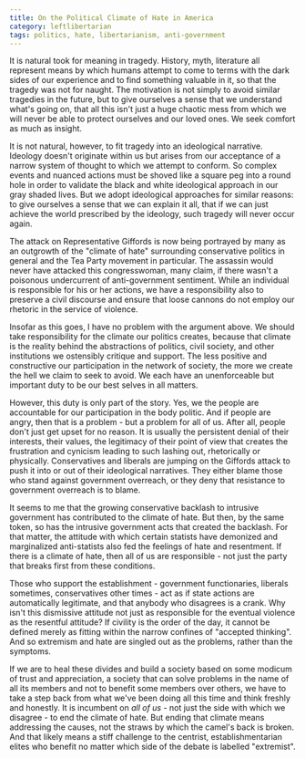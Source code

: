 ```yaml
---
title: On the Political Climate of Hate in America
category: leftlibertarian
tags: politics, hate, libertarianism, anti-government
---
```


It is natural took for meaning in tragedy. History, myth, literature all represent means by which humans attempt to come to terms with the dark sides of our experience and to find something valuable in it, so that the tragedy was not for naught. The motivation is not simply to avoid similar tragedies in the future, but to give ourselves a sense that we understand what's going on, that all this isn't just a huge chaotic mess from which we will never be able to protect ourselves and our loved ones. We seek comfort as much as insight.

It is not natural, however, to fit tragedy into an ideological narrative. Ideology doesn't originate within us but arises from our acceptance of a narrow system of thought to which we attempt to conform. So complex events and nuanced actions must be shoved like a square peg into a round hole in order to validate the black and white ideological approach in our gray shaded lives. But we adopt ideological approaches for similar reasons: to give ourselves a sense that we can explain it all, that if we can just achieve the world prescribed by the ideology, such tragedy will never occur again.

The attack on Representative Giffords is now being portrayed by many as an outgrowth of the "climate of hate" surrounding conservative politics in general and the Tea Party movement in particular. The assassin would never have attacked this congresswoman, many claim, if there wasn't a poisonous undercurrent of anti-government sentiment. While an individual is responsible for his or her actions, we have a responsibility also to preserve a civil discourse and ensure that loose cannons do not employ our rhetoric in the service of violence.

Insofar as this goes, I have no problem with the argument above. We should take responsibility for the climate our politics creates, because that climate is the reality behind the abstractions of politics, civil society, and other institutions we ostensibly critique and support. The less positive and constructive our participation in the network of society, the more we create the hell we claim to seek to avoid. We each have an unenforceable but important duty to be our best selves in all matters.

However, this duty is only part of the story. Yes, we the people are accountable for our participation in the body politic. And if people are angry, then that is a problem - but a problem for all of us. After all, people don't just get upset for no reason. It is usually the persistent denial of their interests, their values, the legitimacy of their point of view that creates the frustration and cynicism leading to such lashing out, rhetorically or physically. Conservatives and liberals are jumping on the Giffords attack to push it into or out of their ideological narratives. They either blame those who stand against government overreach, or they deny that resistance to government overreach is to blame.

It seems to me that the growing conservative backlash to intrusive government has contributed to the climate of hate. But then, by the same token, so has the intrusive government acts that created the backlash. For that matter, the attitude with which certain statists have demonized and marginalized anti-statists also fed the feelings of hate and resentment. If there is a climate of hate, then all of us are responsible - not just the party that breaks first from these conditions.

Those who support the establishment - government functionaries, liberals sometimes, conservatives other times - act as if state actions are automatically legitimate, and that anybody who disagrees is a crank. Why isn't this dismissive attitude not just as responsible for the eventual violence as the resentful attitude? If civility is the order of the day, it cannot be defined merely as fitting within the narrow confines of "accepted thinking". And so extremism and hate are singled out as the problems, rather than the symptoms.

If we are to heal these divides and build a society based on some modicum of trust and appreciation, a society that can solve problems in the name of all its members and not to benefit some members over others, we have to take a step back from what we've been doing all this time and think freshly and honestly. It is incumbent on _all of us_ - not just the side with which we disagree - to end the climate of hate. But ending that climate means addressing the causes, not the straws by which the camel's back is broken. And that likely means a stiff challenge to the centrist, establishmentarian elites who benefit no matter which side of the debate is labelled "extremist".